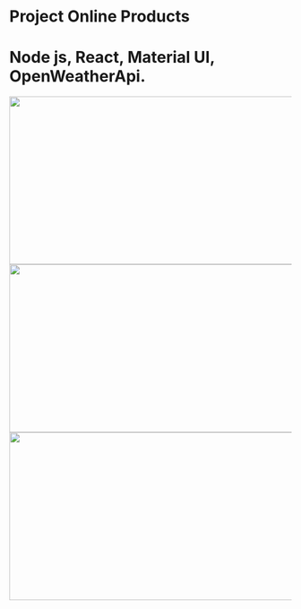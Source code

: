 # Project Online Products

# Node js, React, Material UI, OpenWeatherApi.

<img align="left" width="600" height="300" src="https://user-images.githubusercontent.com/74212719/120190853-d3ea7780-c221-11eb-8158-52f3ebdaefec.jpg">


<img align="left" width="600" height="300" src="https://user-images.githubusercontent.com/74212719/120190790-c1703e00-c221-11eb-9be4-575ac02c29f5.jpg">


<img align="left" width="600" height="300" src="https://user-images.githubusercontent.com/74212719/120190741-af8e9b00-c221-11eb-8ba6-61421c82bc9a.jpg">
